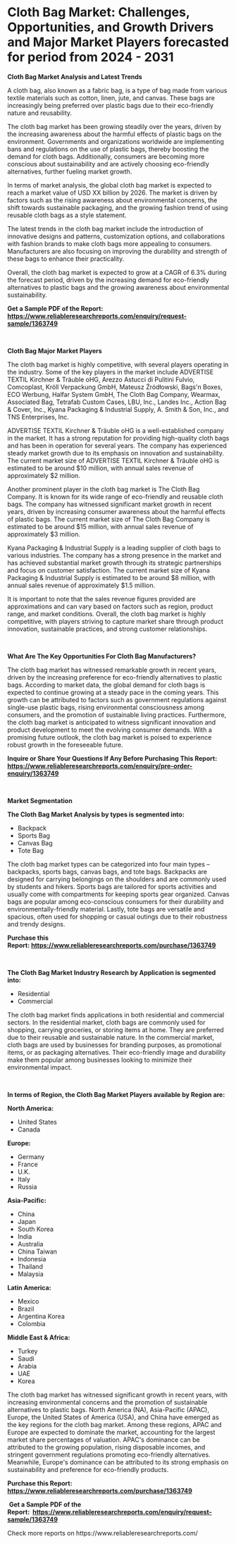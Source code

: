 <p><h1>Cloth Bag Market: Challenges, Opportunities, and Growth Drivers and Major Market Players forecasted for period from 2024 - 2031</h1></p><p><strong>Cloth Bag Market Analysis and Latest Trends</strong></p>
<p><p>A cloth bag, also known as a fabric bag, is a type of bag made from various textile materials such as cotton, linen, jute, and canvas. These bags are increasingly being preferred over plastic bags due to their eco-friendly nature and reusability.</p><p>The cloth bag market has been growing steadily over the years, driven by the increasing awareness about the harmful effects of plastic bags on the environment. Governments and organizations worldwide are implementing bans and regulations on the use of plastic bags, thereby boosting the demand for cloth bags. Additionally, consumers are becoming more conscious about sustainability and are actively choosing eco-friendly alternatives, further fueling market growth.</p><p>In terms of market analysis, the global cloth bag market is expected to reach a market value of USD XX billion by 2026. The market is driven by factors such as the rising awareness about environmental concerns, the shift towards sustainable packaging, and the growing fashion trend of using reusable cloth bags as a style statement.</p><p>The latest trends in the cloth bag market include the introduction of innovative designs and patterns, customization options, and collaborations with fashion brands to make cloth bags more appealing to consumers. Manufacturers are also focusing on improving the durability and strength of these bags to enhance their practicality.</p><p>Overall, the cloth bag market is expected to grow at a CAGR of 6.3% during the forecast period, driven by the increasing demand for eco-friendly alternatives to plastic bags and the growing awareness about environmental sustainability.</p></p>
<p><strong>Get a Sample PDF of the Report:&nbsp; <a href="https://www.reliableresearchreports.com/enquiry/request-sample/1363749">https://www.reliableresearchreports.com/enquiry/request-sample/1363749</a></strong></p>
<p>&nbsp;</p>
<p><strong>Cloth Bag Major Market Players</strong></p>
<p><p>The cloth bag market is highly competitive, with several players operating in the industry. Some of the key players in the market include ADVERTISE TEXTIL Kirchner & Träuble oHG, Arezzo Astucci di Pulitini Fulvio, Comcoplast, Kröll Verpackung GmbH, Mateusz Źródłowski, Bags'n Boxes, ECO Werbung, Halfar System GmbH, The Cloth Bag Company, Wearmax, Associated Bag, Tetrafab Custom Cases, LBU, Inc., Landes Inc., Action Bag & Cover, Inc., Kyana Packaging & Industrial Supply, A. Smith & Son, Inc., and TNS Enterprises, Inc.</p><p>ADVERTISE TEXTIL Kirchner & Träuble oHG is a well-established company in the market. It has a strong reputation for providing high-quality cloth bags and has been in operation for several years. The company has experienced steady market growth due to its emphasis on innovation and sustainability. The current market size of ADVERTISE TEXTIL Kirchner & Träuble oHG is estimated to be around $10 million, with annual sales revenue of approximately $2 million.</p><p>Another prominent player in the cloth bag market is The Cloth Bag Company. It is known for its wide range of eco-friendly and reusable cloth bags. The company has witnessed significant market growth in recent years, driven by increasing consumer awareness about the harmful effects of plastic bags. The current market size of The Cloth Bag Company is estimated to be around $15 million, with annual sales revenue of approximately $3 million.</p><p>Kyana Packaging & Industrial Supply is a leading supplier of cloth bags to various industries. The company has a strong presence in the market and has achieved substantial market growth through its strategic partnerships and focus on customer satisfaction. The current market size of Kyana Packaging & Industrial Supply is estimated to be around $8 million, with annual sales revenue of approximately $1.5 million.</p><p>It is important to note that the sales revenue figures provided are approximations and can vary based on factors such as region, product range, and market conditions. Overall, the cloth bag market is highly competitive, with players striving to capture market share through product innovation, sustainable practices, and strong customer relationships.</p></p>
<p>&nbsp;</p>
<p><strong>What Are The Key Opportunities For Cloth Bag Manufacturers?</strong></p>
<p><p>The cloth bag market has witnessed remarkable growth in recent years, driven by the increasing preference for eco-friendly alternatives to plastic bags. According to market data, the global demand for cloth bags is expected to continue growing at a steady pace in the coming years. This growth can be attributed to factors such as government regulations against single-use plastic bags, rising environmental consciousness among consumers, and the promotion of sustainable living practices. Furthermore, the cloth bag market is anticipated to witness significant innovation and product development to meet the evolving consumer demands. With a promising future outlook, the cloth bag market is poised to experience robust growth in the foreseeable future.</p></p>
<p><strong>Inquire or Share Your Questions If Any Before Purchasing This Report: <a href="https://www.reliableresearchreports.com/enquiry/pre-order-enquiry/1363749">https://www.reliableresearchreports.com/enquiry/pre-order-enquiry/1363749</a></strong></p>
<p>&nbsp;</p>
<p><strong>Market Segmentation</strong></p>
<p><strong>The Cloth Bag Market Analysis by types is segmented into:</strong></p>
<p><ul><li>Backpack</li><li>Sports Bag</li><li>Canvas Bag</li><li>Tote Bag</li></ul></p>
<p><p>The cloth bag market types can be categorized into four main types – backpacks, sports bags, canvas bags, and tote bags. Backpacks are designed for carrying belongings on the shoulders and are commonly used by students and hikers. Sports bags are tailored for sports activities and usually come with compartments for keeping sports gear organized. Canvas bags are popular among eco-conscious consumers for their durability and environmentally-friendly material. Lastly, tote bags are versatile and spacious, often used for shopping or casual outings due to their robustness and trendy designs.</p></p>
<p><strong>Purchase this Report:&nbsp;<a href="https://www.reliableresearchreports.com/purchase/1363749">https://www.reliableresearchreports.com/purchase/1363749</a></strong></p>
<p>&nbsp;</p>
<p><strong>The Cloth Bag Market Industry Research by Application is segmented into:</strong></p>
<p><ul><li>Residential</li><li>Commercial</li></ul></p>
<p><p>The cloth bag market finds applications in both residential and commercial sectors. In the residential market, cloth bags are commonly used for shopping, carrying groceries, or storing items at home. They are preferred due to their reusable and sustainable nature. In the commercial market, cloth bags are used by businesses for branding purposes, as promotional items, or as packaging alternatives. Their eco-friendly image and durability make them popular among businesses looking to minimize their environmental impact.</p></p>
<p>&nbsp;</p>
<p><strong>In terms of Region, the Cloth Bag Market Players available by Region are:</strong></p>
<p>
    <p> <strong> North America: </strong>
        <ul>
            <li>United States</li>
            <li>Canada</li>
        </ul>
        </p> 
    <p> <strong> Europe: </strong>
        <ul>
            <li>Germany</li>
            <li>France</li>
            <li>U.K.</li>
            <li>Italy</li>
            <li>Russia</li>
        </ul>
        </p> 
    <p> <strong> Asia-Pacific: </strong>
        <ul>
            <li>China</li>
            <li>Japan</li>
            <li>South Korea</li>
            <li>India</li>
            <li>Australia</li>
            <li>China Taiwan</li>
            <li>Indonesia</li>
            <li>Thailand</li>
            <li>Malaysia</li>
        </ul>
        </p> 
    <p> <strong> Latin America: </strong>
        <ul>
            <li>Mexico</li>
            <li>Brazil</li>
            <li>Argentina Korea</li>
            <li>Colombia</li>
        </ul>
        </p> 
    <p> <strong> Middle East & Africa: </strong>
        <ul>
            <li>Turkey</li>
            <li>Saudi</li>
            <li>Arabia</li>
            <li>UAE</li>
            <li>Korea</li>
        </ul>
    </p>
    </p>
<p><p>The cloth bag market has witnessed significant growth in recent years, with increasing environmental concerns and the promotion of sustainable alternatives to plastic bags. North America (NA), Asia-Pacific (APAC), Europe, the United States of America (USA), and China have emerged as the key regions for the cloth bag market. Among these regions, APAC and Europe are expected to dominate the market, accounting for the largest market share percentages of valuation. APAC's dominance can be attributed to the growing population, rising disposable incomes, and stringent government regulations promoting eco-friendly alternatives. Meanwhile, Europe's dominance can be attributed to its strong emphasis on sustainability and preference for eco-friendly products.</p></p>
<p><strong>Purchase this Report: <a href="https://www.reliableresearchreports.com/purchase/1363749">https://www.reliableresearchreports.com/purchase/1363749</a></strong></p>
<p>&nbsp;<strong>Get a Sample PDF of the Report:&nbsp;&nbsp;<a href="https://www.reliableresearchreports.com/enquiry/request-sample/1363749">https://www.reliableresearchreports.com/enquiry/request-sample/1363749</a></strong></p>
<p><strong></strong></p>
<p>Check more reports on https://www.reliableresearchreports.com/</p>